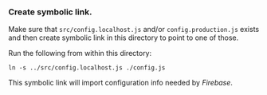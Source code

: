 ### Create symbolic link.

Make sure that `src/config.localhost.js` and/or
`config.production.js` exists and then create symbolic
link in this directory to point to one of those.

Run the following from within this directory:

    ln -s ../src/config.localhost.js ./config.js

This symbolic link will import configuration info needed
by _Firebase_.
